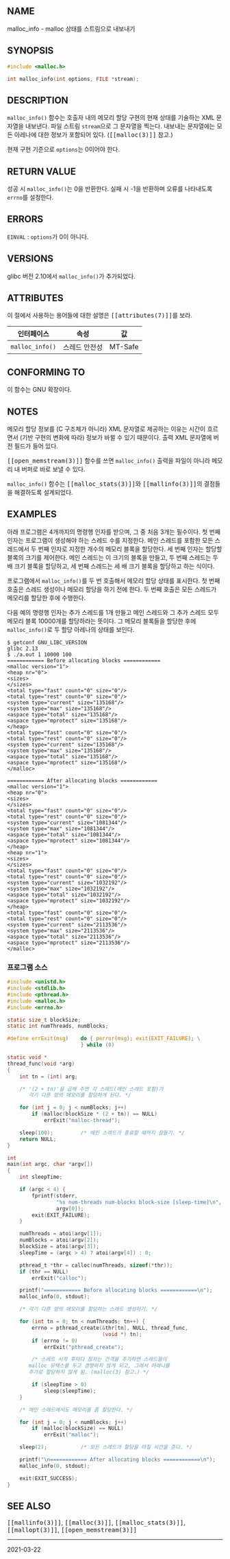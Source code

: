 ## NAME

malloc_info - malloc 상태를 스트림으로 내보내기

## SYNOPSIS

```c
#include <malloc.h>

int malloc_info(int options, FILE *stream);
```

## DESCRIPTION

`malloc_info()` 함수는 호출자 내의 메모리 할당 구현의 현재 상태를 기술하는 XML 문자열을 내보낸다. 파일 스트림 `stream`으로 그 문자열을 찍는다. 내보내는 문자열에는 모든 아레나에 대한 정보가 포함되어 있다. (<tt>[[malloc(3)]]</tt> 참고.)

현재 구현 기준으로 `options`는 0이어야 한다.

## RETURN VALUE

성공 시 `malloc_info()`는 0을 반환한다. 실패 시 -1을 반환하며 오류를 나타내도록 `errno`를 설정한다.

## ERRORS

`EINVAL`
:   `options`가 0이 아니다.

## VERSIONS

glibc 버전 2.10에서 `malloc_info()`가 추가되었다.

## ATTRIBUTES

이 절에서 사용하는 용어들에 대한 설명은 <tt>[[attributes(7)]]</tt>를 보라.

| 인터페이스 | 속성 | 값 |
| --- | --- | --- |
| `malloc_info()` | 스레드 안전성 | MT-Safe |

## CONFORMING TO

이 함수는 GNU 확장이다.

## NOTES

메모리 할당 정보를 (C 구조체가 아니라) XML 문자열로 제공하는 이유는 시간이 흐르면서 (기반 구현의 변화에 따라) 정보가 바뀔 수 있기 때문이다. 출력 XML 문자열에 버전 필드가 들어 있다.

<tt>[[open_memstream(3)]]</tt> 함수를 쓰면 `malloc_info()` 출력을 파일이 아니라 메모리 내 버퍼로 바로 보낼 수 있다.

`malloc_info()` 함수는 <tt>[[malloc_stats(3)]]</tt>와 <tt>[[mallinfo(3)]]</tt>의 결점들을 해결하도록 설계되었다.

## EXAMPLES

아래 프로그램은 4개까지의 명령행 인자를 받으며, 그 중 처음 3개는 필수이다. 첫 번째 인자는 프로그램이 생성해야 하는 스레드 수를 지정한다. 메인 스레드를 포함한 모든 스레드에서 두 번째 인자로 지정한 개수의 메모리 블록을 할당한다. 세 번째 인자는 할당할 블록의 크기를 제어한다. 메인 스레드는 이 크기의 블록을 만들고, 두 번째 스레드는 두 배 크기 블록을 할당하고, 세 번째 스레드는 세 배 크기 블록을 할당하고 하는 식이다.

프로그램에서 `malloc_info()`를 두 번 호출해서 메모리 할당 상태를 표시한다. 첫 번째 호출은 스레드 생성이나 메모리 할당을 하기 전에 한다. 두 번째 호출은 모든 스레드가 메모리를 할당한 후에 수행한다.

다음 예의 명령행 인자는 추가 스레드를 1개 만들고 메인 스레드와 그 추가 스레드 모두 메모리 블록 10000개를 할당하라는 뜻이다. 그 메모리 블록들을 할당한 후에 `malloc_info()`로 두 할당 아레나의 상태를 보인다.

```text
$ getconf GNU_LIBC_VERSION
glibc 2.13
$ ./a.out 1 10000 100
============ Before allocating blocks ============
<malloc version="1">
<heap nr="0">
<sizes>
</sizes>
<total type="fast" count="0" size="0"/>
<total type="rest" count="0" size="0"/>
<system type="current" size="135168"/>
<system type="max" size="135168"/>
<aspace type="total" size="135168"/>
<aspace type="mprotect" size="135168"/>
</heap>
<total type="fast" count="0" size="0"/>
<total type="rest" count="0" size="0"/>
<system type="current" size="135168"/>
<system type="max" size="135168"/>
<aspace type="total" size="135168"/>
<aspace type="mprotect" size="135168"/>
</malloc>

============ After allocating blocks ============
<malloc version="1">
<heap nr="0">
<sizes>
</sizes>
<total type="fast" count="0" size="0"/>
<total type="rest" count="0" size="0"/>
<system type="current" size="1081344"/>
<system type="max" size="1081344"/>
<aspace type="total" size="1081344"/>
<aspace type="mprotect" size="1081344"/>
</heap>
<heap nr="1">
<sizes>
</sizes>
<total type="fast" count="0" size="0"/>
<total type="rest" count="0" size="0"/>
<system type="current" size="1032192"/>
<system type="max" size="1032192"/>
<aspace type="total" size="1032192"/>
<aspace type="mprotect" size="1032192"/>
</heap>
<total type="fast" count="0" size="0"/>
<total type="rest" count="0" size="0"/>
<system type="current" size="2113536"/>
<system type="max" size="2113536"/>
<aspace type="total" size="2113536"/>
<aspace type="mprotect" size="2113536"/>
</malloc>
```

### 프로그램 소스

```c
#include <unistd.h>
#include <stdlib.h>
#include <pthread.h>
#include <malloc.h>
#include <errno.h>

static size_t blockSize;
static int numThreads, numBlocks;

#define errExit(msg)    do { perror(msg); exit(EXIT_FAILURE); \
                        } while (0)

static void *
thread_func(void *arg)
{
    int tn = (int) arg;

    /* '(2 + tn)'을 곱해 주면 각 스레드(메인 스레드 포함)가
       각기 다른 양의 메모리를 할당하게 된다. */

    for (int j = 0; j < numBlocks; j++)
        if (malloc(blockSize * (2 + tn)) == NULL)
            errExit("malloc-thread");

    sleep(100);         /* 메인 스레드가 종료할 때까지 잠들기. */
    return NULL;
}

int
main(int argc, char *argv[])
{
    int sleepTime;

    if (argc < 4) {
        fprintf(stderr,
                "%s num-threads num-blocks block-size [sleep-time]\n",
                argv[0]);
        exit(EXIT_FAILURE);
    }

    numThreads = atoi(argv[1]);
    numBlocks = atoi(argv[2]);
    blockSize = atoi(argv[3]);
    sleepTime = (argc > 4) ? atoi(argv[4]) : 0;

    pthread_t *thr = calloc(numThreads, sizeof(*thr));
    if (thr == NULL)
        errExit("calloc");

    printf("============ Before allocating blocks ============\n");
    malloc_info(0, stdout);

    /* 각기 다른 양의 메모리를 할당하는 스레드 생성하기. */

    for (int tn = 0; tn < numThreads; tn++) {
        errno = pthread_create(&thr[tn], NULL, thread_func,
                               (void *) tn);
        if (errno != 0)
            errExit("pthread_create");

        /* 스레드 시작 후마다 잠자는 간격을 추가하면 스레드들이
	   malloc 뮤텍스를 두고 경쟁하지 않게 되고, 그래서 아레나를
	   추가로 할당하지 않게 됨. (malloc(3) 참고.) */

        if (sleepTime > 0)
            sleep(sleepTime);
    }

    /* 메인 스레드에서도 메모리를 좀 할당한다. */

    for (int j = 0; j < numBlocks; j++)
        if (malloc(blockSize) == NULL)
            errExit("malloc");

    sleep(2);           /* 모든 스레드가 할당을 마칠 시간을 준다. */

    printf("\n============ After allocating blocks ============\n");
    malloc_info(0, stdout);

    exit(EXIT_SUCCESS);
}
```

## SEE ALSO

<tt>[[mallinfo(3)]]</tt>, <tt>[[malloc(3)]]</tt>, <tt>[[malloc_stats(3)]]</tt>, <tt>[[mallopt(3)]]</tt>, <tt>[[open_memstream(3)]]</tt>

----

2021-03-22
